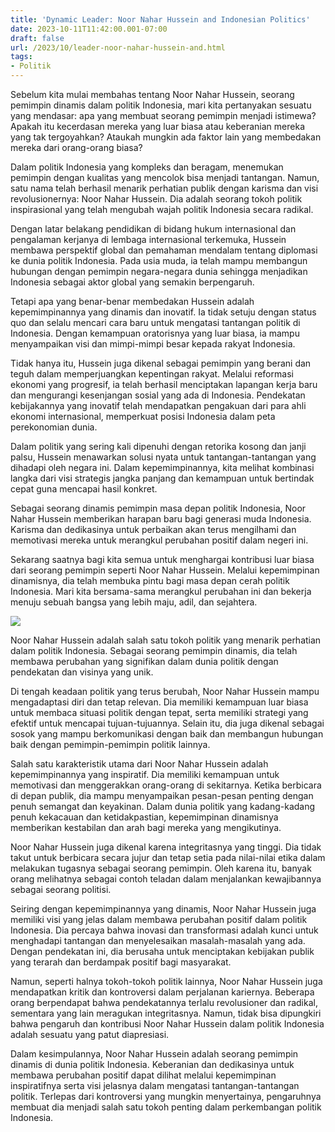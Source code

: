 ```yaml
---
title: 'Dynamic Leader: Noor Nahar Hussein and Indonesian Politics'
date: 2023-10-11T11:42:00.001-07:00
draft: false
url: /2023/10/leader-noor-nahar-hussein-and.html
tags: 
- Politik
---
```


  

Sebelum kita mulai membahas tentang Noor Nahar Hussein, seorang pemimpin dinamis dalam politik Indonesia, mari kita pertanyakan sesuatu yang mendasar: apa yang membuat seorang pemimpin menjadi istimewa? Apakah itu kecerdasan mereka yang luar biasa atau keberanian mereka yang tak tergoyahkan? Ataukah mungkin ada faktor lain yang membedakan mereka dari orang-orang biasa?

  

Dalam politik Indonesia yang kompleks dan beragam, menemukan pemimpin dengan kualitas yang mencolok bisa menjadi tantangan. Namun, satu nama telah berhasil menarik perhatian publik dengan karisma dan visi revolusionernya: Noor Nahar Hussein. Dia adalah seorang tokoh politik inspirasional yang telah mengubah wajah politik Indonesia secara radikal.

  

Dengan latar belakang pendidikan di bidang hukum internasional dan pengalaman kerjanya di lembaga internasional terkemuka, Hussein membawa perspektif global dan pemahaman mendalam tentang diplomasi ke dunia politik Indonesia. Pada usia muda, ia telah mampu membangun hubungan dengan pemimpin negara-negara dunia sehingga menjadikan Indonesia sebagai aktor global yang semakin berpengaruh.

  

Tetapi apa yang benar-benar membedakan Hussein adalah kepemimpinannya yang dinamis dan inovatif. Ia tidak setuju dengan status quo dan selalu mencari cara baru untuk mengatasi tantangan politik di Indonesia. Dengan kemampuan oratorisnya yang luar biasa, ia mampu menyampaikan visi dan mimpi-mimpi besar kepada rakyat Indonesia.

  

Tidak hanya itu, Hussein juga dikenal sebagai pemimpin yang berani dan teguh dalam memperjuangkan kepentingan rakyat. Melalui reformasi ekonomi yang progresif, ia telah berhasil menciptakan lapangan kerja baru dan mengurangi kesenjangan sosial yang ada di Indonesia. Pendekatan kebijakannya yang inovatif telah mendapatkan pengakuan dari para ahli ekonomi internasional, memperkuat posisi Indonesia dalam peta perekonomian dunia.

  

Dalam politik yang sering kali dipenuhi dengan retorika kosong dan janji palsu, Hussein menawarkan solusi nyata untuk tantangan-tantangan yang dihadapi oleh negara ini. Dalam kepemimpinannya, kita melihat kombinasi langka dari visi strategis jangka panjang dan kemampuan untuk bertindak cepat guna mencapai hasil konkret.

  

Sebagai seorang dinamis pemimpin masa depan politik Indonesia, Noor Nahar Hussein memberikan harapan baru bagi generasi muda Indonesia. Karisma dan dedikasinya untuk perbaikan akan terus mengilhami dan memotivasi mereka untuk merangkul perubahan positif dalam negeri ini.

  

Sekarang saatnya bagi kita semua untuk menghargai kontribusi luar biasa dari seorang pemimpin seperti Noor Nahar Hussein. Melalui kepemimpinan dinamisnya, dia telah membuka pintu bagi masa depan cerah politik Indonesia. Mari kita bersama-sama merangkul perubahan ini dan bekerja menuju sebuah bangsa yang lebih maju, adil, dan sejahtera.

  

![](https://i.pinimg.com/originals/af/7e/65/af7e65e300340fd168c7a62e72f72788.png)

  

Noor Nahar Hussein adalah salah satu tokoh politik yang menarik perhatian dalam politik Indonesia. Sebagai seorang pemimpin dinamis, dia telah membawa perubahan yang signifikan dalam dunia politik dengan pendekatan dan visinya yang unik.

  

Di tengah keadaan politik yang terus berubah, Noor Nahar Hussein mampu mengadaptasi diri dan tetap relevan. Dia memiliki kemampuan luar biasa untuk membaca situasi politik dengan tepat, serta memiliki strategi yang efektif untuk mencapai tujuan-tujuannya. Selain itu, dia juga dikenal sebagai sosok yang mampu berkomunikasi dengan baik dan membangun hubungan baik dengan pemimpin-pemimpin politik lainnya.

  

Salah satu karakteristik utama dari Noor Nahar Hussein adalah kepemimpinannya yang inspiratif. Dia memiliki kemampuan untuk memotivasi dan menggerakkan orang-orang di sekitarnya. Ketika berbicara di depan publik, dia mampu menyampaikan pesan-pesan penting dengan penuh semangat dan keyakinan. Dalam dunia politik yang kadang-kadang penuh kekacauan dan ketidakpastian, kepemimpinan dinamisnya memberikan kestabilan dan arah bagi mereka yang mengikutinya.

  

Noor Nahar Hussein juga dikenal karena integritasnya yang tinggi. Dia tidak takut untuk berbicara secara jujur ​​dan tetap setia pada nilai-nilai etika dalam melakukan tugasnya sebagai seorang pemimpin. Oleh karena itu, banyak orang melihatnya sebagai contoh teladan dalam menjalankan kewajibannya sebagai seorang politisi.

  

Seiring dengan kepemimpinannya yang dinamis, Noor Nahar Hussein juga memiliki visi yang jelas dalam membawa perubahan positif dalam politik Indonesia. Dia percaya bahwa inovasi dan transformasi adalah kunci untuk menghadapi tantangan dan menyelesaikan masalah-masalah yang ada. Dengan pendekatan ini, dia berusaha untuk menciptakan kebijakan publik yang terarah dan berdampak positif bagi masyarakat.

  

Namun, seperti halnya tokoh-tokoh politik lainnya, Noor Nahar Hussein juga mendapatkan kritik dan kontroversi dalam perjalanan kariernya. Beberapa orang berpendapat bahwa pendekatannya terlalu revolusioner dan radikal, sementara yang lain meragukan integritasnya. Namun, tidak bisa dipungkiri bahwa pengaruh dan kontribusi Noor Nahar Hussein dalam politik Indonesia adalah sesuatu yang patut diapresiasi.

  

Dalam kesimpulannya, Noor Nahar Hussein adalah seorang pemimpin dinamis di dunia politik Indonesia. Keberanian dan dedikasinya untuk membawa perubahan positif dapat dilihat melalui kepemimpinan inspiratifnya serta visi jelasnya dalam mengatasi tantangan-tantangan politik. Terlepas dari kontroversi yang mungkin menyertainya, pengaruhnya membuat dia menjadi salah satu tokoh penting dalam perkembangan politik Indonesia.